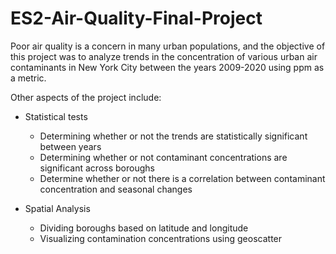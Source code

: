 # ES2-Air-Quality-Final-Project

Poor air quality is a concern in many urban populations, and the objective of this project was to analyze trends in the concentration of various urban air contaminants in New York City between the years 2009-2020 using ppm as a metric. 

Other aspects of the project include: 
  - Statistical tests
    - Determining whether or not the trends are statistically significant between years
    - Determining whether or not contaminant concentrations are significant across boroughs
    - Determine whether or not there is a correlation between contaminant concentration and seasonal changes
   
  - Spatial Analysis
    - Dividing boroughs based on latitude and longitude
    - Visualizing contamination concentrations using geoscatter   
